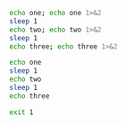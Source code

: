```bash
echo one; echo one 1>&2
sleep 1
echo two; echo two 1>&2
sleep 1
echo three; echo three 1>&2
```


```bash
echo one
sleep 1
echo two
sleep 1
echo three
```

```bash
exit 1
```
